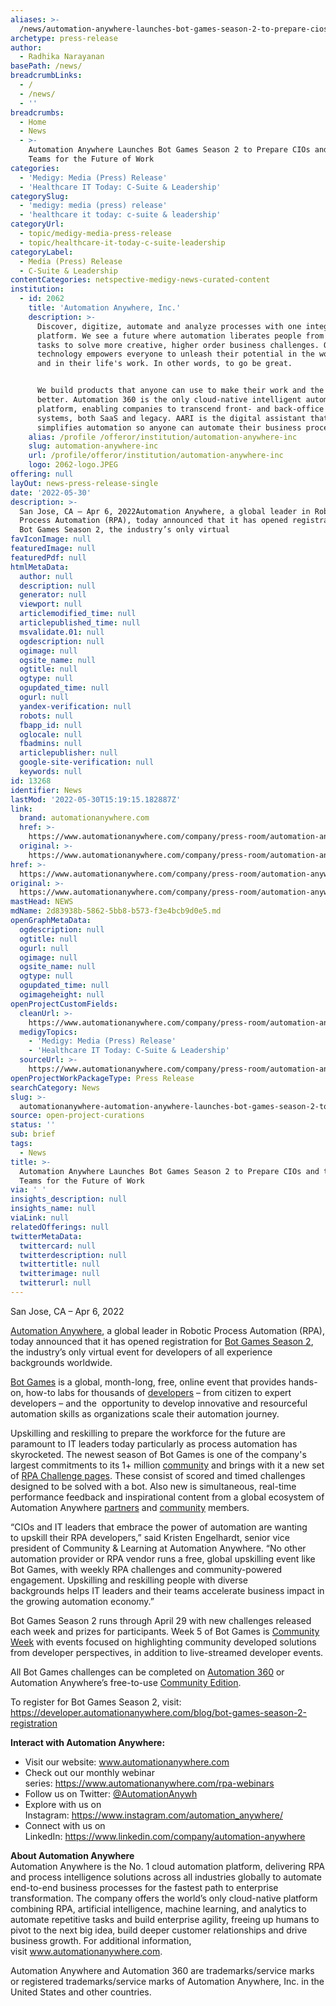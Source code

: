 ```yaml
---
aliases: >-
  /news/automation-anywhere-launches-bot-games-season-2-to-prepare-cios-and-their-teams-for-the-future-of-work
archetype: press-release
author:
  - Radhika Narayanan
basePath: /news/
breadcrumbLinks:
  - /
  - /news/
  - ''
breadcrumbs:
  - Home
  - News
  - >-
    Automation Anywhere Launches Bot Games Season 2 to Prepare CIOs and their
    Teams for the Future of Work
categories:
  - 'Medigy: Media (Press) Release'
  - 'Healthcare IT Today: C-Suite & Leadership'
categorySlug:
  - 'medigy: media (press) release'
  - 'healthcare it today: c-suite & leadership'
categoryUrl:
  - topic/medigy-media-press-release
  - topic/healthcare-it-today-c-suite-leadership
categoryLabel:
  - Media (Press) Release
  - C-Suite & Leadership
contentCategories: netspective-medigy-news-curated-content
institution:
  - id: 2062
    title: 'Automation Anywhere, Inc.'
    description: >-
      Discover, digitize, automate and analyze processes with one integrated
      platform. We see a future where automation liberates people from mundane
      tasks to solve more creative, higher order business challenges. Our
      technology empowers everyone to unleash their potential in the workplace
      and in their life's work. In other words, to go be great.


      We build products that anyone can use to make their work and the world
      better. Automation 360 is the only cloud-native intelligent automation
      platform, enabling companies to transcend front- and back-office silos and
      systems, both SaaS and legacy. AARI is the digital assistant that
      simplifies automation so anyone can automate their business processes.
    alias: /profile /offeror/institution/automation-anywhere-inc
    slug: automation-anywhere-inc
    url: /profile/offeror/institution/automation-anywhere-inc
    logo: 2062-logo.JPEG
offering: null
layOut: news-press-release-single
date: '2022-05-30'
description: >-
  San Jose, CA – Apr 6, 2022Automation Anywhere, a global leader in Robotic
  Process Automation (RPA), today announced that it has opened registration for
  Bot Games Season 2, the industry’s only virtual 
favIconImage: null
featuredImage: null
featuredPdf: null
htmlMetaData:
  author: null
  description: null
  generator: null
  viewport: null
  articlemodified_time: null
  articlepublished_time: null
  msvalidate.01: null
  ogdescription: null
  ogimage: null
  ogsite_name: null
  ogtitle: null
  ogtype: null
  ogupdated_time: null
  ogurl: null
  yandex-verification: null
  robots: null
  fbapp_id: null
  oglocale: null
  fbadmins: null
  articlepublisher: null
  google-site-verification: null
  keywords: null
id: 13268
identifier: News
lastMod: '2022-05-30T15:19:15.182887Z'
link:
  brand: automationanywhere.com
  href: >-
    https://www.automationanywhere.com/company/press-room/automation-anywhere-launches-bot-games-season-2-to-prepare-cios-and-their-teams-for-the-future-of-work
  original: >-
    https://www.automationanywhere.com/company/press-room/automation-anywhere-launches-bot-games-season-2-to-prepare-cios-and-their-teams-for-the-future-of-work
href: >-
  https://www.automationanywhere.com/company/press-room/automation-anywhere-launches-bot-games-season-2-to-prepare-cios-and-their-teams-for-the-future-of-work
original: >-
  https://www.automationanywhere.com/company/press-room/automation-anywhere-launches-bot-games-season-2-to-prepare-cios-and-their-teams-for-the-future-of-work
mastHead: NEWS
mdName: 2d83938b-5862-5bb8-b573-f3e4bcb9d0e5.md
openGraphMetaData:
  ogdescription: null
  ogtitle: null
  ogurl: null
  ogimage: null
  ogsite_name: null
  ogtype: null
  ogupdated_time: null
  ogimageheight: null
openProjectCustomFields:
  cleanUrl: >-
    https://www.automationanywhere.com/company/press-room/automation-anywhere-launches-bot-games-season-2-to-prepare-cios-and-their-teams-for-the-future-of-work
  medigyTopics:
    - 'Medigy: Media (Press) Release'
    - 'Healthcare IT Today: C-Suite & Leadership'
  sourceUrl: >-
    https://www.automationanywhere.com/company/press-room/automation-anywhere-launches-bot-games-season-2-to-prepare-cios-and-their-teams-for-the-future-of-work
openProjectWorkPackageType: Press Release
searchCategory: News
slug: >-
  automationanywhere-automation-anywhere-launches-bot-games-season-2-to-prepare-cios-and-their-teams-for-the-future-of-work
source: open-project-curations
status: ''
sub: brief
tags:
  - News
title: >-
  Automation Anywhere Launches Bot Games Season 2 to Prepare CIOs and their
  Teams for the Future of Work
via: ' '
insights_description: null
insights_name: null
viaLink: null
relatedOfferings: null
twitterMetaData:
  twittercard: null
  twitterdescription: null
  twittertitle: null
  twitterimage: null
  twitterurl: null
---
```

<p>San Jose, CA – Apr 6, 2022</p><p><a href="https://www.automationanywhere.com/">Automation Anywhere</a>, a global leader in Robotic Process Automation (RPA), today announced that it has opened registration for <a href="https://developer.automationanywhere.com/botgames">Bot Games Season 2</a>, the industry’s only virtual event for developers of all experience backgrounds worldwide. &nbsp;</p><p><a href="https://apeople.automationanywhere.com/s/topic/0TO6F000000clDdWAI/bot-building?language=en_US">Bot Games</a> is a global, month-long, free, online event that provides hands-on, how-to labs for thousands of <a href="https://developer.automationanywhere.com/?_ga=2.67015662.1136467085.1648776532-42891331.1642611894&amp;_gl=1*jlcbzk*_ga*NDI4OTEzMzEuMTY0MjYxMTg5NA..*_ga_DG1BTLENXK*MTY0OTExNjEwOC42NC4xLjE2NDkxMTY2NjYuNjA">developers</a> – from citizen to expert developers – and the &nbsp;opportunity to develop innovative and resourceful automation skills as organizations scale their automation journey.</p><p>Upskilling and reskilling to prepare the workforce for the future are paramount to IT leaders today particularly as process automation has skyrocketed. The newest season of Bot Games is one of the company's largest commitments to its 1+ million <a href="https://apeople.automationanywhere.com/s/?language=en_US">community</a> and brings with it a new set of <a href="https://developer.automationanywhere.com/blog/challenge-pages">RPA Challenge pages</a>. These consist of scored and timed challenges designed to be solved with a bot. Also new is simultaneous, real-time performance feedback and inspirational content from a global ecosystem of Automation Anywhere <a href="https://www.automationanywhere.com/resources/partners">partners</a> and <a href="https://apeople.automationanywhere.com/s/?language=en_US">community</a> members.</p><p>“CIOs and IT leaders&nbsp;that embrace&nbsp;the power of automation&nbsp;are wanting to&nbsp;upskill&nbsp;their RPA developers,” said&nbsp;Kristen Engelhardt, senior vice president of Community &amp; Learning&nbsp;at Automation Anywhere. “No other automation provider or RPA vendor runs a free, global upskilling event like Bot Games, with weekly RPA challenges and community-powered engagement.&nbsp;Upskilling and reskilling people with diverse backgrounds&nbsp;helps&nbsp;IT leaders and their teams accelerate business impact in the growing automation economy.”</p><p>Bot Games Season 2 runs through April 29 with new challenges released each week and prizes for participants. Week 5 of Bot Games is <a href="https://developer.automationanywhere.com/blog/getting-started-with-bot-games-season-2">Community Week</a> with events focused on highlighting community developed solutions from developer perspectives, in addition to live-streamed developer events.</p><p>All Bot Games challenges can be completed on <a href="https://www.automationanywhere.com/products/automation-360">Automation 360</a> or Automation Anywhere’s free-to-use <a href="https://www.automationanywhere.com/start-free-trial?_ga=2.68589393.1136467085.1648776532-42891331.1642611894&amp;_gl=1*jdi7nz*_ga*NDI4OTEzMzEuMTY0MjYxMTg5NA..*_ga_DG1BTLENXK*MTY0OTExNjEwOC42NC4xLjE2NDkxMTY0MDguNTc">Community Edition</a>.</p><p>To register for Bot Games Season 2, visit: <a href="https://developer.automationanywhere.com/blog/bot-games-season-2-registration">https://developer.automationanywhere.com/blog/bot-games-season-2-registration</a></p><p><strong>Interact with Automation Anywhere:</strong></p><ul><li>Visit our website:&nbsp;<a href="https://www.automationanywhere.com/">www.automationanywhere.com</a></li><li>Check out our monthly webinar series:&nbsp;<a href="https://www.automationanywhere.com/rpa-webinars">https://www.automationanywhere.com/rpa-webinars</a></li><li>Follow us on Twitter:&nbsp;<a href="https://twitter.com/AutomationAnywh">@AutomationAnywh</a></li><li>Explore with us on Instagram:&nbsp;<a href="https://www.instagram.com/automation_anywhere/">https://www.instagram.com/automation_anywhere/</a></li><li>Connect with us on LinkedIn:&nbsp;<a href="https://www.linkedin.com/company/automation-anywhere">https://www.linkedin.com/company/automation-anywhere</a></li></ul><p><strong>About Automation Anywhere</strong><br>Automation Anywhere is the No. 1 cloud automation platform, delivering RPA and process intelligence solutions across all industries globally to automate end-to-end business processes for the fastest path to enterprise transformation. The company offers the world’s only cloud-native platform combining RPA, artificial intelligence, machine learning, and analytics to automate repetitive tasks and build enterprise agility, freeing up humans to pivot to the next big idea, build deeper customer relationships and drive business growth. For additional information, visit&nbsp;<a href="http://www.automationanywhere.com/">www.automationanywhere.com</a>.</p><p>Automation Anywhere and Automation 360 are trademarks/service marks or registered trademarks/service marks of Automation Anywhere, Inc. in the United States and other countries.</p>